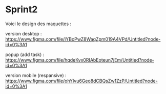 # Sprint2
Voici le design des maquettes :

version desktop :
https://www.figma.com/file/iYBoPwZ8WaqZpm019A4VPd/Untitled?node-id=0%3A1

popup (add task) :
https://www.figma.com/file/hqdeKvx0RIAbEoteun7jEm/Untitled?node-id=0%3A1

version mobile (respansive) :
https://www.figma.com/file/ohYIvu6Geo8dCBQsZw1ZzP/Untitled?node-id=0%3A1
